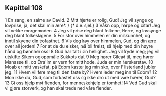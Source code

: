 ## Kapittel 108

1 En sang, en salme av David.
2 Mitt hjerte er rolig, Gud! Jeg vil synge og lovprise, ja, det skal min ære*. / {* d.e. sjel.}
3 Våkn opp, harpe og citar! Jeg vil vekke morgenrøden.
4 Jeg vil prise deg blant folkene, Herre, og lovsynge deg blant folkeslagene.
5 For stor over himmelen er din miskunnhet, og inntil skyene din trofasthet.
6 Vis deg høy over himmelen, Gud, og din ære over all jorden!
7 For at de du elsker, må bli frelst, så hjelp med din høyre hånd og bønnhør oss!
8 Gud har talt i sin hellighet. Jeg vil fryde meg; jeg vil utskifte Sikem og oppmåle Sukkots dal.
9 Meg hører Gilead til, meg hører Manasse til, og Efra'im er vern for mitt hode, Juda er min herskerstav.
10 Moab er mitt vaskefat, på Edom kaster jeg min sko, over Filisterland jubler jeg.
11 Hvem vil føre meg til den faste by? Hvem leder meg inn til Edom?
12 Mon ikke du, Gud, som forkastet oss og ikke dro ut med våre hærer, Gud?
13 Gi oss hjelp mot fienden, for menneskehjelp er tomhet!
14 Ved Gud skal vi gjøre storverk, og han skal trede ned våre fiender.
